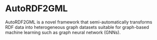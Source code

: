 # AutoRDF2GML
AutoRDF2GML is a novel framework that semi-automatically transforms RDF data into heterogeneous graph datasets suitable for graph-based machine learning such as graph neural network (GNNs).
